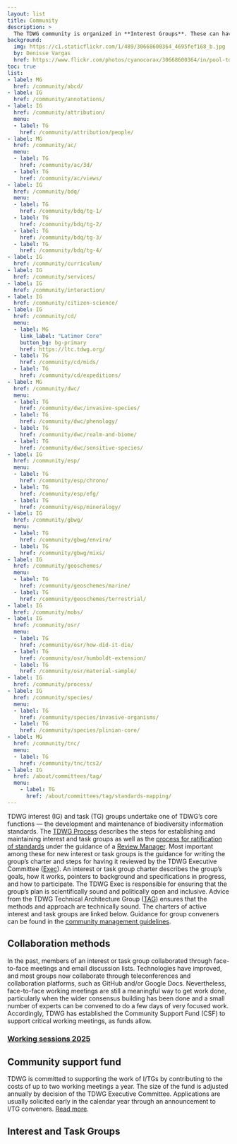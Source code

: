 ```yaml
---
layout: list
title: Community
description: >
  The TDWG community is organized in **Interest Groups**. These can have dedicated **Task Groups** to work on a standard or recommendation. Ratified standards are maintained by **Standard Maintenance Groups**.
background:
  img: https://c1.staticflickr.com/1/489/30668600364_4695fef168_b.jpg
  by: Denisse Vargas
  href: https://www.flickr.com/photos/cyanocorax/30668600364/in/pool-tdwg16/
toc: true
list:
- label: MG
  href: /community/abcd/
- label: IG
  href: /community/annotations/
- label: IG
  href: /community/attribution/
  menu:
  - label: TG
    href: /community/attribution/people/
- label: MG
  href: /community/ac/
  menu:
  - label: TG
    href: /community/ac/3d/
  - label: TG
    href: /community/ac/views/
- label: IG
  href: /community/bdq/
  menu:
  - label: TG
    href: /community/bdq/tg-1/
  - label: TG
    href: /community/bdq/tg-2/
  - label: TG
    href: /community/bdq/tg-3/
  - label: TG
    href: /community/bdq/tg-4/
- label: IG
  href: /community/curriculum/
- label: IG
  href: /community/services/
- label: IG
  href: /community/interaction/
- label: IG
  href: /community/citizen-science/
- label: IG
  href: /community/cd/
  menu:
  - label: MG
    link_label: "Latimer Core"
    button_bg: bg-primary
    href: https://ltc.tdwg.org/
  - label: TG
    href: /community/cd/mids/
  - label: TG
    href: /community/cd/expeditions/
- label: MG
  href: /community/dwc/
  menu:
  - label: TG
    href: /community/dwc/invasive-species/
  - label: TG
    href: /community/dwc/phenology/
  - label: TG
    href: /community/dwc/realm-and-biome/
  - label: TG
    href: /community/dwc/sensitive-species/
- label: IG
  href: /community/esp/
  menu:
  - label: TG
    href: /community/esp/chrono/
  - label: TG
    href: /community/esp/efg/
  - label: TG
    href: /community/esp/mineralogy/
- label: IG
  href: /community/gbwg/
  menu:
  - label: TG
    href: /community/gbwg/enviro/
  - label: TG
    href: /community/gbwg/mixs/
- label: IG
  href: /community/geoschemes/
  menu:
  - label: TG
    href: /community/geoschemes/marine/
  - label: TG
    href: /community/geoschemes/terrestrial/
- label: IG
  href: /community/mobs/
- label: IG
  href: /community/osr/
  menu:
  - label: TG
    href: /community/osr/how-did-it-die/
  - label: TG
    href: /community/osr/humboldt-extension/
  - label: TG
    href: /community/osr/material-sample/
- label: IG
  href: /community/process/
- label: IG
  href: /community/species/
  menu:
  - label: TG
    href: /community/species/invasive-organisms/
  - label: TG
    href: /community/species/plinian-core/
- label: MG
  href: /community/tnc/
  menu:
  - label: TG
    href: /community/tnc/tcs2/
- label: IG
  href: /about/committees/tag/
  menu:
    - label: TG
      href: /about/committees/tag/standards-mapping/
---
```


TDWG interest (IG) and task (TG) groups undertake one of TDWG’s core functions — the development and maintenance of biodiversity information standards. The [TDWG Process](/about/process/) describes the steps for establishing and maintaining interest and task groups as well as the [process for ratification of standards](/about/process/#ratification-of-standards) under the guidance of a [Review Manager](/about/review-managers/). Most important among these for new interest or task groups is the guidance for writing the group’s charter and steps for having it reviewed by the TDWG Executive Committee ([Exec](/about/executive/)). An interest or task group charter describes the group’s goals, how it works, pointers to background and specifications in progress, and how to participate. The TDWG Exec is responsible for ensuring that the group’s plan is scientifically sound and politically open and inclusive. Advice from the TDWG Technical Architecture Group ([TAG](/about/committees/tag/)) ensures that the methods and approach are technically sound. The charters of active interest and task groups are linked below. Guidance for group conveners can be found in the [community management guidelines](/community/management/).

## Collaboration methods

In the past, members of an interest or task group collaborated through face-to-face meetings and email discussion lists. Technologies have improved, and most groups now collaborate through teleconferences and collaboration platforms, such as GitHub and/or Google Docs. Nevertheless, face-to-face working meetings are still a meaningful way to get work done, particularly when the wider consensus building has been done and a small number of experts can be convened to do a few days of very focused work. Accordingly, TDWG has established the Community Support Fund (CSF) to support critical working meetings, as funds allow.

### [Working sessions 2025](/community/working-sessions/2025/)

## Community support fund

TDWG is committed to supporting the work of I/TGs by contributing to the costs of up to two working meetings a year. The size of the fund is adjusted annually by decision of the TDWG Executive Committee. Applications are usually solicited early in the calendar year through an announcement to I/TG conveners. [Read more](/community/support).

## Interest and Task Groups

<!-- list will be inserted below content -->
